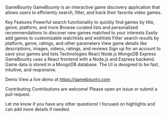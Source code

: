 GameBounty
GameBounty is an interactive game discovery application that allows users to efficiently search, filter, and track their favorite video games.

Key Features
Powerful search functionality to quickly find games by title, genre, platform, and more
Browse curated lists and personalized recommendations to discover new games matched to your interests
Easily add games to customizable watchlists and wishlists
Filter search results by platform, genre, ratings, and other parameters
View game details like descriptions, images, videos, ratings, and reviews
Sign up for an account to save your games and lists
Technologies
React
Node.js
MongoDB
Express
GameBounty uses a React frontend with a Node.js and Express backend. Game data is stored in a MongoDB database. The UI is designed to be fast, intuitive, and responsive.

Demo
View a live demo at https://gamebounty.com

Contributing
Contributions are welcome! Please open an issue or submit a pull request.

Let me know if you have any other questions! I focused on highlights and can add more details if needed.
